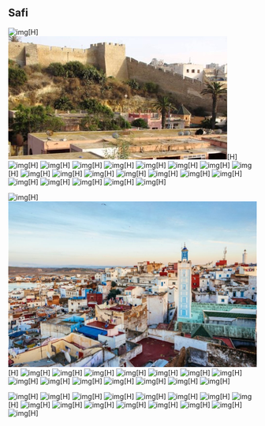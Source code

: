 ## Safi

![img](gallery/1.png "")[H]
![img](gallery/1.jpg "")[H]
![img](gallery/2.png "")[H]
![img](gallery/2.jpg "")[H]
![img](gallery/3.png "")[H]
![img](gallery/3.jpg "")[H]
![img](gallery/4.png "")[H]
![img](gallery/4.jpg "")[H]
![img](gallery/5.png "")[H]
![img](gallery/5.jpg "")[H]
![img](gallery/6.png "")[H]
![img](gallery/6.jpg "")[H]
![img](gallery/7.png "")[H]
![img](gallery/7.jpg "")[H]
![img](gallery/8.png "")[H]
![img](gallery/8.jpg "")[H]
![img](gallery/9.png "")[H]
![img](gallery/9.jpg "")[H]
![img](gallery/10.png "")[H]
![img](gallery/10.jpg "")[H]
![img](gallery/11.png "")[H]
![img](gallery/11.jpg "")[H]

![img](gallery/12.png "")[H]
![img](gallery/12.jpg "")[H]
![img](gallery/13.png "")[H]
![img](gallery/13.jpg "")[H]
![img](gallery/14.png "")[H]
![img](gallery/14.jpg "")[H]
![img](gallery/15.png "")[H]
![img](gallery/15.jpg "")[H]
![img](gallery/16.png "")[H]
![img](gallery/16.jpg "")[H]
![img](gallery/17.png "")[H]
![img](gallery/17.jpg "")[H]
![img](gallery/18.png "")[H]
![img](gallery/18.jpg "")[H]
![img](gallery/19.png "")[H]
![img](gallery/19.jpg "")[H]

![img](gallery/22.png "")[H]
![img](gallery/22.jpg "")[H]
![img](gallery/23.png "")[H]
![img](gallery/23.jpg "")[H]
![img](gallery/24.png "")[H]
![img](gallery/24.jpg "")[H]
![img](gallery/25.png "")[H]
![img](gallery/25.jpg "")[H]
![img](gallery/26.png "")[H]
![img](gallery/26.jpg "")[H]
![img](gallery/27.png "")[H]
![img](gallery/27.jpg "")[H]
![img](gallery/28.png "")[H]
![img](gallery/28.jpg "")[H]
![img](gallery/29.png "")[H]
![img](gallery/29.jpg "")[H]
